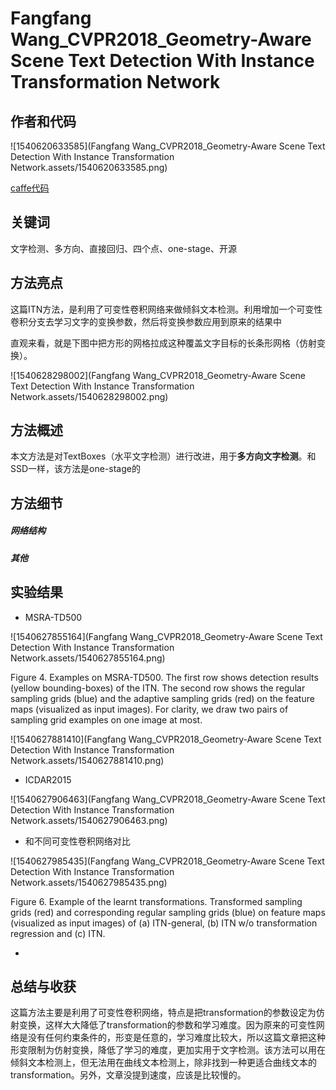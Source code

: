 # Fangfang Wang_CVPR2018_Geometry-Aware Scene Text Detection With Instance Transformation Network

## 作者和代码    

![1540620633585](Fangfang Wang_CVPR2018_Geometry-Aware Scene Text Detection With Instance Transformation Network.assets/1540620633585.png)

[caffe代码](https://github.com/zlmzju/itn)

## 关键词

文字检测、多方向、直接回归、四个点、one-stage、开源

## 方法亮点

这篇ITN方法，是利用了可变性卷积网络来做倾斜文本检测。利用增加一个可变性卷积分支去学习文字的变换参数，然后将变换参数应用到原来的结果中

直观来看，就是下图中把方形的网格拉成这种覆盖文字目标的长条形网格（仿射变换）。

![1540628298002](Fangfang Wang_CVPR2018_Geometry-Aware Scene Text Detection With Instance Transformation Network.assets/1540628298002.png)

## 方法概述

本文方法是对TextBoxes（水平文字检测）进行改进，用于**多方向文字检测**。和SSD一样，该方法是one-stage的



## 方法细节

##### 网络结构

##### 其他

## 实验结果

- MSRA-TD500

![1540627855164](Fangfang Wang_CVPR2018_Geometry-Aware Scene Text Detection With Instance Transformation Network.assets/1540627855164.png)

Figure 4. Examples on MSRA-TD500. The first row shows detection results (yellow bounding-boxes) of the ITN. The second row shows the regular sampling grids (blue) and the adaptive sampling grids (red) on the feature maps (visualized as input images). For clarity, we draw two pairs of sampling grid examples on one image at most.    

![1540627881410](Fangfang Wang_CVPR2018_Geometry-Aware Scene Text Detection With Instance Transformation Network.assets/1540627881410.png)

- ICDAR2015

![1540627906463](Fangfang Wang_CVPR2018_Geometry-Aware Scene Text Detection With Instance Transformation Network.assets/1540627906463.png)

- 和不同可变性卷积网络对比

![1540627985435](Fangfang Wang_CVPR2018_Geometry-Aware Scene Text Detection With Instance Transformation Network.assets/1540627985435.png)

Figure 6. Example of the learnt transformations. Transformed sampling grids (red) and corresponding regular sampling grids (blue) on feature maps (visualized as input images) of (a) ITN-general, (b) ITN w/o transformation regression and (c) ITN.

- 

## 总结与收获

这篇方法主要是利用了可变性卷积网络，特点是把transformation的参数设定为仿射变换，这样大大降低了transformation的参数和学习难度。因为原来的可变性网络是没有任何约束条件的，形变是任意的，学习难度比较大，所以这篇文章把这种形变限制为仿射变换，降低了学习的难度，更加实用于文字检测。该方法可以用在倾斜文本检测上，但无法用在曲线文本检测上，除非找到一种更适合曲线文本的transformation。另外，文章没提到速度，应该是比较慢的。







